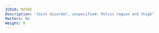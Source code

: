 ```yaml
---
ICD10: M2595
Description: "Joint disorder, unspecified: Pelvic region and thigh"
Matters: No
Weight: 0
---
```

